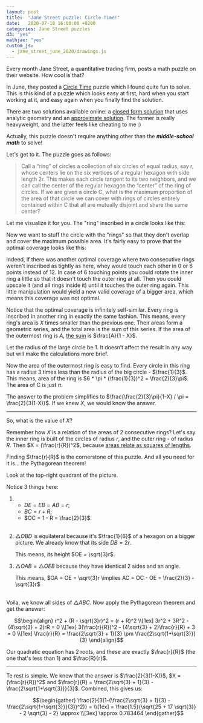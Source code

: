 ```yaml
---
layout: post
title:  "Jane Street puzzle: Circle Time!"
date:   2020-07-18 16:00:00 +0200
categories: Jane Street puzzles
d3: "yes"
mathjax: "yes"
custom_js:
  - jane_street_june_2020/drawings.js
---
```


Every month Jane Street, a quantitative trading firm, posts a math puzzle on their website. 
How cool is that?

In June, they posted a 
[Circle Time](https://www.janestreet.com/puzzles/circle-time/) 
puzzle which I found quite fun to solve. This is this kind of a puzzle which looks easy at first, 
hard when you start working at it, and easy again when you finally find the solution.

There are two solutions available online: a
[closed form solution](https://medium.com/@dhrumilp15/jane-street-june-20-circle-time-107876577b09)
that uses analytic geometry and an 
[approximate solution](https://willemhoek.com/b/Solving-Jane-Street-Puzzle-June-2020). 
The former is really heavyweight, and the latter feels like cheating to me :)

Actually, this puzzle doesn't require anything other than the ___middle-school math___ to solve!

Let's get to it. The puzzle goes as follows:

> Call a “ring” of circles a collection of six circles of equal radius, say r, whose centers lie on 
> the six vertices of a regular hexagon with side length 2r. This makes each circle tangent to its 
> two neighbors, and we can call the center of the regular hexagon the “center” of the ring of 
> circles. If we are given a circle C, what is the maximum proportion of the area of that circle 
> we can cover with rings of circles entirely contained within C that all are mutually disjoint 
> and share the same center?

Let me visualize it for you. The "ring" inscribed in a circle looks like this:

<div id="drawing1"></div>

Now we want to stuff the circle with the "rings" so that they don't overlap and cover the
maximum possible area. It's fairly easy to prove that the optimal coverage looks like this:

<div id="drawing2"></div>

Indeed, if there was another optimal coverage where two consecutive rings weren't inscribed
as tightly as here, whey would touch each other in 0 or 6 points instead of 12. In case of
6 touching points you could rotate the inner ring a little so that it doesn't touch 
the outer ring at all. Then you could upscale it (and all rings inside it) until it touches the
outer ring again. This little manipulation would yield a new valid coverage of a bigger area,
which means this coverage was not optimal.

Notice that the optimal coverage is infinitely self-similar. Every ring is inscribed in another ring
in exactly the same fashion. This means, every ring's area is $X$ times smaller than the previous one.
Their areas form a geometric series, and the total area is the sum of this series. If the area of the
outermost ring is $A$, [the sum](https://en.wikipedia.org/wiki/Geometric_series#Formula) 
is $\frac{A}{1 - X}$.

Let the radius of the large circle be 1. 
It doesn’t affect the result in any way but will make the calculations more brief.

Now the area of the outermost ring is easy to find. Every circle in this ring has a radius 3 times
less than the radius of the big circle - $\frac{1}{3}$. This means, area of the ring is 
$6 * \pi * (\frac{1}{3})^2 = \frac{2}{3}\pi$. The area of C is just $\pi$.

The answer to the problem simplifies to  $\frac{\frac{2}{3}\pi}{1-X} / \pi = \frac{2}{3(1-X)}$.
If we knew $X$, we would know the answer.

---

So, what is the value of $X$?

Remember how $X$ is a relation of the areas of 2 consecutive rings? Let's say the inner ring is 
built of the circles of radius $r$, and the outer ring - of radius $R$. Then $X = (\frac{r}{R})^2$, 
because [areas relate as squares of lengths](https://en.wikipedia.org/wiki/Square%E2%80%93cube_law).

Finding $\frac{r}{R}$ is the cornerstone of this puzzle. 
And all you need for it is... the Pythagorean theorem! 

Look at the top-right quadrant of the picture. 

<div id="drawing3"></div>

Notice 3 things here:

1. - $DE = EB = AB = r$;
   - $BC = r + R$;
   - $OC = 1 - R = \frac{2}{3}$.
   <br><br>

2. $\bigtriangleup OBD$ is equilateral because it's $\frac{1}{6}$ of a hexagon on a bigger picture.
   We already know that its side $DB = 2r$.
   
   This means, its height $OE = \sqrt{3}r$. 

3. $\bigtriangleup OAB = \bigtriangleup OEB$ because they have identical 2 sides and an angle. 

   This means, $OA = OE = \sqrt{3}r \implies AC = OC - OE = \frac{2}{3} - \sqrt{3}r$
   <br><br>

Voila, we know all sides of $\bigtriangleup ABC$. Now apply the Pythagorean theorem and get the answer:

$$\begin{align} 
r^2 + (R - \sqrt{3}r)^2 = (r + R)^2 \\[1ex]
3r^2 + 3R^2 - (4\sqrt{3} + 2)rR = 0 \\[1ex]
3(\frac{r}{R})^2 - (4\sqrt{3} + 2)\frac{r}{R} + 3 = 0 \\[1ex]
\frac{r}{R} = \frac{2\sqrt{3} + 1}{3} \pm \frac{2\sqrt{1+\sqrt{3}}}{3}
\end{align}$$

Our quadratic equation has 2 roots, and these are exactly $\frac{r}{R}$ (the one that's less than $1$) and $\frac{R}{r}$.

---

Te rest is simple. We know that the answer is $\frac{2}{3(1-X)}$, $X = (\frac{r}{R})^2$ and 
$\frac{r}{R} = \frac{2\sqrt{3} + 1}{3} - \frac{2\sqrt{1+\sqrt{3}}}{3}$. Combined, this gives us:


$$\begin{gather} 
\frac{2}{3(1-(\frac{2\sqrt{3} + 1}{3} - \frac{2\sqrt{1+\sqrt{3}}}{3})^2)} = \\[1ex]
= \frac{1.5}{\sqrt{25 + 17 \sqrt{3}} - 2 \sqrt{3} - 2} \approx \\[3ex]
\approx 0.783464
\end{gather}$$
